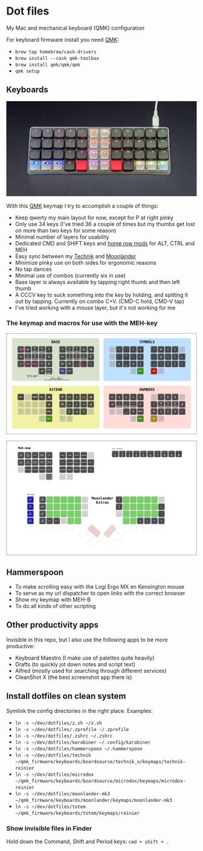 # Dot files

My Mac and mechanical keyboard (QMK) configuration

For keyboard firmware install you need [QMK](https://beta.docs.qmk.fm):

- `brew tap homebrew/cask-drivers`
- `brew install --cask qmk-toolbox`
- `brew install qmk/qmk/qmk`
- `qmk setup`

## Keyboards

![My technik keyboard for on the road](/assets/technik.jpg)

With this [QMK](https://beta.docs.qmk.fm) keymap I try to accomplish a couple of things:

- Keep qwerty my main layout for now, except for P at right pinky
- Only use 34 keys (I've tried 36 a couple of times but my thumbs get lost on more than two keys for some reason)
- Minimal number of layers for usability
- Dedicated CMD and SHIFT keys and [home row mods](https://precondition.github.io/home-row-mods) for ALT, CTRL and MEH
- Easy sync between my [Technik](https://boardsource.xyz/store/5ffb9b01edd0447f8023fdb2) and [Moonlander](https://www.zsa.io/moonlander/)
- Minimize pinky use on both sides for ergonomic reasons
- No tap dances
- Minimal use of combos (currently six in use)
- Base layer is always available by tapping right thumb and then left thumb
- A CCCV key to suck something into the key by holding, and spitting it out by tapping. Currently on combo C+V. (CMD-C hold, CMD-V tap)
- I've tried working with a mouse layer, but it's not working for me

### The keymap and macros for use with the MEH-key

![Keymap base 34 layout](./hammerspoon/keyboard/keymap.png?raw=true)

![Mehmap](./hammerspoon/keyboard/mehmap.png?raw=true)

## Hammerspoon

- To make scrolling easy with the Logi Ergo MX en Kensington mouse
- To serve as my url dispatcher to open links with the correct browser
- Show my keymap with MEH-B
- To do all kinds of other scripting

## Other productivity apps

Invisible in this repo, but I also use the following apps to be more productive:

- Keyboard Maestro (I make use of palettes quite heavily)
- Drafts (to quickly jot down notes and script text)
- Alfred (mostly used for searching through different services)
- CleanShot X (the best screenshot app there is)

## Install dotfiles on clean system

Symlink the config directories in the right place. Examples:

- `ln -s ~/dev/dotfiles/z.sh ~/z.sh`
- `ln -s ~/dev/dotfiles/.zprofile ~/.zprofile`
- `ln -s ~/dev/dotfiles/.zshrc ~/.zshrc`
- `ln -s ~/dev/dotfiles/karabiner ~/.config/karabiner`
- `ln -s ~/dev/dotfiles/hammerspoon ~/.hammerspoon`
- `ln -s ~/dev/dotfiles/technik ~/qmk_firmware/keyboards/boardsource/technik_o/keymaps/technik-reinier`
- `ln -s ~/dev/dotfiles/microdox ~/qmk_firmware/keyboards/boardsource/microdox/keymaps/microdox-reinier`
- `ln -s ~/dev/dotfiles/moonlander-mk3 ~/qmk_firmware/keyboards/moonlander/keymaps/moonlander-mk3`
- `ln -s ~/dev/dotfiles/totem ~/qmk_firmware/keyboards/totem/keymaps/reinier`

### Show invisible files in Finder

Hold down the Command, Shift and Period keys: `cmd + shift + .`

